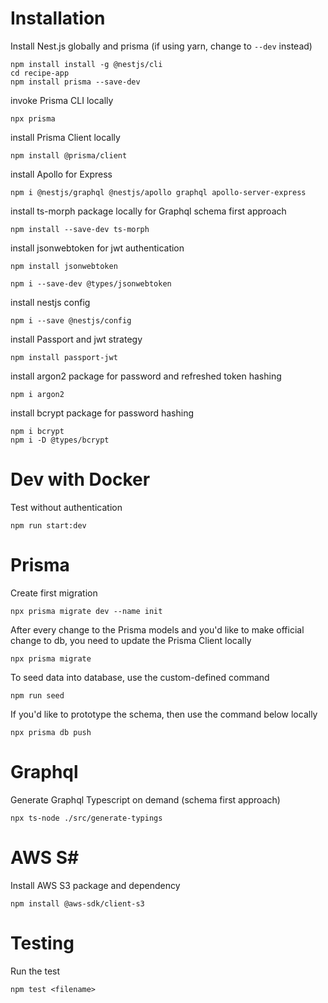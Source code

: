 # Installation

Install Nest.js globally and prisma (if using yarn, change to `--dev` instead)

```
npm install install -g @nestjs/cli
cd recipe-app
npm install prisma --save-dev
```

invoke Prisma CLI locally

```
npx prisma
```

install Prisma Client locally

```
npm install @prisma/client
```

install Apollo for Express

```
npm i @nestjs/graphql @nestjs/apollo graphql apollo-server-express
```

install ts-morph package locally for Graphql schema first approach

```
npm install --save-dev ts-morph
```

install jsonwebtoken for jwt authentication

```
npm install jsonwebtoken
```

```
npm i --save-dev @types/jsonwebtoken
```

install nestjs config

```
npm i --save @nestjs/config
```

install Passport and jwt strategy

```
npm install passport-jwt
```

install argon2 package for password and refreshed token hashing

```
npm i argon2
```

install bcrypt package for password hashing

```
npm i bcrypt
npm i -D @types/bcrypt
```

# Dev with Docker

Test without authentication

```
npm run start:dev
```

# Prisma

Create first migration

```
npx prisma migrate dev --name init
```

After every change to the Prisma models and you'd like to make official change to db, you need to update the Prisma Client locally

```
npx prisma migrate
```

To seed data into database, use the custom-defined command

```
npm run seed
```

If you'd like to prototype the schema, then use the command below locally

```
npx prisma db push
```

# Graphql

Generate Graphql Typescript on demand (schema first approach)

```
npx ts-node ./src/generate-typings
```

# AWS S#

Install AWS S3 package and dependency

```
npm install @aws-sdk/client-s3
```

# Testing

Run the test

```
npm test <filename>
```
